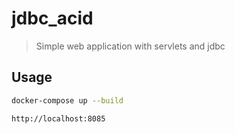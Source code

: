 # jdbc_acid
> Simple web application with servlets and jdbc

## Usage
```sh
docker-compose up --build
```
```sh
http://localhost:8085
```
